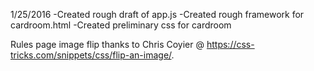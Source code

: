 1/25/2016
-Created rough draft of app.js
-Created rough framework for cardroom.html
-Created preliminary css for cardroom

Rules page image flip thanks to Chris Coyier @ https://css-tricks.com/snippets/css/flip-an-image/.
